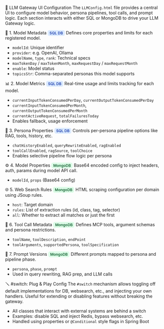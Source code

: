 🔧 LLM Gateway UI Configuration
The <code>LLMConfig.html</code> file provides a central UI to configure model behavior, persona pipelines, tool calls, and prompt logic. Each section interacts with either SQL or MongoDB to drive your LLM Gateway logic.

📌 1. Model Metadata <span style="background-color:#DBEAFE; color:#1E40AF; font-size:12px; font-weight:600; padding:2px 6px; border-radius:6px;">SQL DB</span>
Defines core properties and limits for each registered model.

<ul> <li><code>modelId</code>: Unique identifier</li> <li><code>provider</code>: e.g. OpenAI, Ollama</li> <li><code>modelName</code>, <code>type</code>, <code>rank</code>: Technical specs</li> <li><code>maxTokenDay</code> / <code>maxTokenMonth</code>, <code>maxRequestDay</code> / <code>maxRequestMonth</code></li> <li><code>enable</code>: Model status</li> <li><code>topicsStr</code>: Comma-separated personas this model supports</li> </ul>
📊 2. Model Metrics <span style="background-color:#DBEAFE; color:#1E40AF; font-size:12px; font-weight:600; padding:2px 6px; border-radius:6px;">SQL DB</span>
Real-time usage and limits tracking for each model.

<ul> <li><code>currentInputTokenConsumedPerDay</code>, <code>currentOutputTokenConsumedPerDay</code></li> <li><code>currentInputTokenConsumedPerMonth</code>, <code>currentOutputTokenConsumedPerMonth</code></li> <li><code>currentActiveRequest</code>, <code>totalFailuresToday</code></li> <li>Enables fallback, usage enforcement</li> </ul>
👤 3. Persona Properties <span style="background-color:#DBEAFE; color:#1E40AF; font-size:12px; font-weight:600; padding:2px 6px; border-radius:6px;">SQL DB</span>
Controls per-persona pipeline options like RAG, tools, history, etc.

<ul> <li><code>chatHistoryEnabled</code>, <code>queryRewriteEnabled</code>, <code>ragEnabled</code></li> <li><code>toolCallEnabled</code>, <code>ragSource</code>, <code>toolChoice</code></li> <li>Enables selective pipeline flow logic per persona</li> </ul>
⚙️ 4. Model Properties <span style="background-color:#DCFCE7; color:#166534; font-size:12px; font-weight:600; padding:2px 6px; border-radius:6px;">MongoDB</span>
Base64 encoded config to inject headers, auth, params during model API call.

<ul> <li><code>modelId</code>, <code>props</code> (Base64 config)</li> </ul>
🌐 5. Web Search Rules <span style="background-color:#DCFCE7; color:#166534; font-size:12px; font-weight:600; padding:2px 6px; border-radius:6px;">MongoDB</span>
HTML scraping configuration per domain using JSoup rules.

<ul> <li><code>host</code>: Target domain</li> <li><code>rules</code>: List of extraction rules (id, class, tag, selector)</li> <li><code>all</code>: Whether to extract all matches or just the first</li> </ul>
🔧 6. Tool Call Metadata <span style="background-color:#DCFCE7; color:#166534; font-size:12px; font-weight:600; padding:2px 6px; border-radius:6px;">MongoDB</span>
Defines MCP tools, argument schemas and persona restrictions.

<ul> <li><code>toolName</code>, <code>toolDescription</code>, <code>endPoint</code></li> <li><code>toolArguments</code>, <code>supportedPersona</code>, <code>toolSpecification</code></li> </ul>
🧾 7. Prompt Versions <span style="background-color:#DCFCE7; color:#166534; font-size:12px; font-weight:600; padding:2px 6px; border-radius:6px;">MongoDB</span>
Different prompts mapped to persona and pipeline phase.

<ul> <li><code>persona</code>, <code>phase</code>, <code>prompt</code></li> <li>Used in query rewriting, RAG prep, and LLM calls</li> </ul>
🪛 #switch: Plug & Play Config
The <code>#switch</code> mechanism allows toggling off default implementations for DB, websearch, etc., and injecting your own handlers. Useful for extending or disabling features without breaking the gateway.

<ul> <li>All classes that interact with external systems are behind a switch</li> <li>Examples: disable SQL and inject Redis, bypass websearch, etc.</li> <li>Handled using properties or <code>@Conditional</code> style flags in Spring Boot</li> </ul>